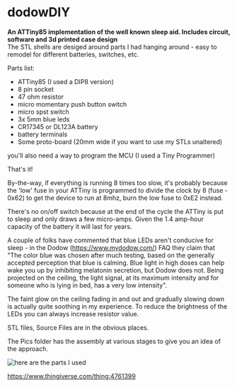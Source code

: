 # dodowDIY
**An ATTiny85 implementation of the well known sleep aid. Includes circuit, software and 3d printed case design**  
The STL shells are desiged around parts I had hanging around - easy to remodel for different batteries, switches, etc.

Parts list:  
* ATTiny85 (I used a DIP8 version)  
* 8 pin socket  
* 47 ohm resistor  
* micro momentary push button switch  
* micro spst switch  
* 3x 5mm blue leds  
* CR17345 or DL123A battery
* battery terminals  
* Some proto-board (20mm wide if you want to use my STLs unaltered)

you'll also need a way to program the MCU (I used a Tiny Programmer)

That's it!

By-the-way, if everything is running 8 times too slow, it's probably because the 'low' fuse in your ATTiny is programmed to divide the clock by 8 (fuse - 0x62) to get the device to run at 8mhz, burn the low fuse to 0xE2 instead.

There's no on/off switch because at the end of the cycle the ATTiny is put to sleep and only draws a few micro-amps.  Given the 1.4 amp-hour capacity of the battery it will last for years.

A couple of folks have commented that blue LEDs aren't conducive for sleep - in the Dodow (https://www.mydodow.com/) FAQ they claim that "The color blue was chosen after much testing, based on the generally accepted perception that blue is calming. Blue light in high doses can help wake you up by inhibiting melatonin secretion, but Dodow does not. Being projected on the ceiling, the light signal, at its maximum intensity and for someone who is lying in bed, has a very low intensity". 

The faint glow on the ceiling fading in and out and gradually slowing down is actually quite soothing in my experience. To reduce the brightness of the LEDs you can always increase resistor value.

STL files, Source Files are in the obvious places.

The Pics folder has the assembly at various stages to give you an idea of the approach.

![here are the parts I used](https://github.com/dshiffman/dodowDIY/blob/main/dodowdiy%20parts.jpg)

https://www.thingiverse.com/thing:4761399



